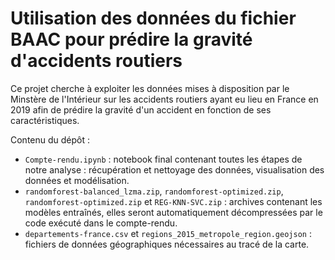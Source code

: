 # Utilisation des données du fichier BAAC pour prédire la gravité d'accidents routiers

Ce projet cherche à exploiter les données mises à disposition par le Minstère de l'Intérieur sur les accidents routiers ayant eu lieu en France en 2019 afin de prédire la gravité d'un accident en fonction de ses caractéristiques.

Contenu du dépôt :

- `Compte-rendu.ipynb` : notebook final contenant toutes les étapes de notre analyse : récupération et nettoyage des données, visualisation des données et modélisation.
- `randomforest-balanced_lzma.zip`, `randomforest-optimized.zip`, `randomforest-optimized.zip` et `REG-KNN-SVC.zip` : archives contenant les modèles entraînés, elles seront automatiquement décompressées par le code exécuté dans le compte-rendu.
- `departements-france.csv` et `regions_2015_metropole_region.geojson` : fichiers de données géographiques nécessaires au tracé de la carte.
